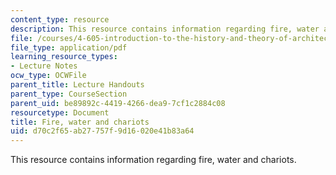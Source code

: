 ```yaml
---
content_type: resource
description: This resource contains information regarding fire, water and chariots.
file: /courses/4-605-introduction-to-the-history-and-theory-of-architecture-spring-2012/d70c2f65ab27757f9d16020e41b83a64_MIT4_605S12_lec10.pdf
file_type: application/pdf
learning_resource_types:
- Lecture Notes
ocw_type: OCWFile
parent_title: Lecture Handouts
parent_type: CourseSection
parent_uid: be89892c-4419-4266-dea9-7cf1c2884c08
resourcetype: Document
title: Fire, water and chariots
uid: d70c2f65-ab27-757f-9d16-020e41b83a64
---
```

This resource contains information regarding fire, water and chariots.

